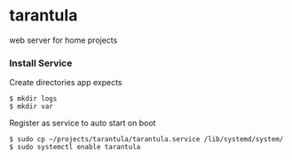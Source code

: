# tarantula
web server for home projects

### Install Service

Create directories app expects
```
$ mkdir logs
$ mkdir var
```

Register as service to auto start on boot
```
$ sudo cp ~/projects/tarantula/tarantula.service /lib/systemd/system/
$ sudo systemctl enable tarantula
```
